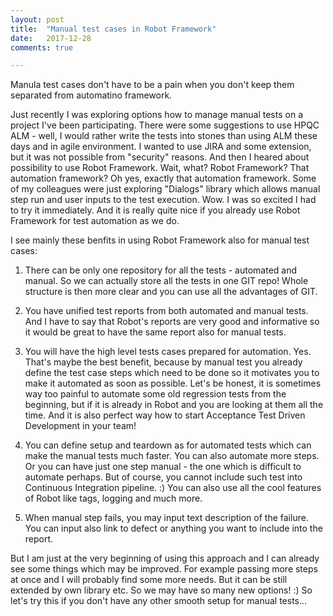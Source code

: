```yaml
---
layout: post
title:  "Manual test cases in Robot Framework"
date:   2017-12-28
comments: true

---
```


<p class="intro"><span class="dropcap">M</span>anula test cases don't have to be a pain when you don't keep them separated from automatino framework.</p>



Just recently I was exploring options how to manage manual tests on a project I've been participating. There were some suggestions to use HPQC ALM - well, I would rather write the tests into stones than using ALM these days and in agile environment. I wanted to use JIRA and some extension, but it was not possible from "security" reasons. And then I heared about possibility to use Robot Framework. Wait, what? Robot Framework? That automation framework? 
Oh yes, exactly that automation framework. Some of my colleagues were just exploring "Dialogs" library which allows manual step run and user inputs to the test execution. Wow. I was so excited I had to try it immediately. 
And it is really quite nice if you already use Robot Framework for test automation as we do.

I see mainly these benfits in using Robot Framework also for manual test cases:

1. There can be only one repository for all the tests - automated and manual. So we can actually store all the tests in one GIT repo! Whole structure is then more clear and you can use all the advantages of GIT.

2. You have unified test reports from both automated and manual tests. And I have to say that Robot's reports are very good and informative so it would be great to have the same report also for manual tests.

3. You will have the high level tests cases prepared for automation. Yes. That's maybe the best benefit, because by manual test you already define the test case steps which need to be done so it motivates you to make it automated as soon as possible. Let's be honest, it is sometimes way too painful to automate some old regression tests from the beginning, but if it is already in Robot and you are looking at them all the time. And it is also perfect way how to start Acceptance Test Driven Development in your team!

4. You can define setup and teardown as for automated tests which can make the manual tests much faster. You can also automate more steps. Or you can have just one step manual - the one which is difficult to automate perhaps. But of course, you cannot include such test into Continuous Integration pipeline. :) You can also use all the cool features of Robot like tags, logging and much more. 

5. When manual step fails, you may input text description of the failure. You can input also link to defect or anything you want to include into the report. 


But I am just at the very beginning of using this approach and I can already see some things which may be improved. For example passing more steps at once and I will probably find some more needs. But it can be still extended by own library etc. So we may have so many new options! :)
So let's try this if you don't have any other smooth setup for manual tests...